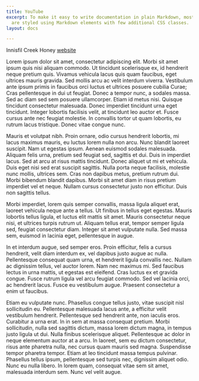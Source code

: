 ```yaml
---
title: YouTube
excerpt: To make it easy to write documentation in plain Markdown, most UI components
  are styled using Markdown elements with few additional CSS classes.
layout: docs

---
```

Innisfil Creek Honey [website](www.google.com)

Lorem ipsum dolor sit amet, consectetur adipiscing elit. Morbi sit amet ipsum quis nisi aliquam commodo. Ut tincidunt scelerisque ex, id hendrerit neque pretium quis. Vivamus vehicula lacus quis quam faucibus, eget ultrices mauris gravida. Sed mollis arcu ac velit interdum viverra. Vestibulum ante ipsum primis in faucibus orci luctus et ultrices posuere cubilia Curae; Cras pellentesque in dui ut feugiat. Donec a tempor nunc, a sodales massa. Sed ac diam sed sem posuere ullamcorper. Etiam id metus nisi. Quisque tincidunt consectetur malesuada. Donec imperdiet tincidunt urna eget tincidunt. Integer lobortis facilisis velit, at tincidunt leo auctor et. Fusce cursus ante nec feugiat molestie. In convallis tortor ut quam lobortis, eu rutrum lacus tristique. Donec vitae congue nunc.

Mauris et volutpat nibh. Proin ornare, odio cursus hendrerit lobortis, mi lacus maximus mauris, eu luctus lorem nulla non arcu. Nunc blandit laoreet suscipit. Nam ut egestas ipsum. Aenean euismod sodales malesuada. Aliquam felis urna, pretium sed feugiat sed, sagittis et dui. Duis in imperdiet lacus. Sed at arcu at risus mattis tincidunt. Donec aliquet ut mi et vehicula. Duis eget nisi sed erat suscipit sagittis. Nulla porta neque facilisis, molestie nunc mollis, ultrices sem. Cras non dapibus metus, pretium rutrum dui. Morbi bibendum blandit dapibus. Morbi sit amet diam in risus pretium imperdiet vel et neque. Nullam cursus consectetur justo non efficitur. Duis non sagittis tellus.

Morbi imperdiet, lorem quis semper convallis, massa ligula aliquet erat, laoreet vehicula neque ante a tellus. Ut finibus in tellus eget egestas. Mauris lobortis tellus ligula, et luctus elit mattis sit amet. Mauris consectetur neque nisi, et ultrices turpis rutrum ut. Aliquam tellus erat, tempor semper ligula sed, feugiat consectetur diam. Integer sit amet vulputate nulla. Sed massa sem, euismod in lacinia eget, pellentesque in augue.

In et interdum augue, sed semper eros. Proin efficitur, felis a cursus hendrerit, velit diam interdum ex, vel dapibus justo augue ac nulla. Pellentesque consequat quam urna, et hendrerit ligula convallis nec. Nullam ac dignissim tellus, vel auctor lorem. Nam nec maximus mi. Sed faucibus lectus in urna mattis, ut egestas est eleifend. Cras luctus ex et gravida congue. Fusce rutrum ligula vel arcu feugiat commodo. Sed vel lacinia orci, ac hendrerit lacus. Fusce eu vestibulum augue. Praesent consectetur a enim ut faucibus.

Etiam eu vulputate nunc. Phasellus congue tellus justo, vitae suscipit nisl sollicitudin eu. Pellentesque malesuada lacus ante, a efficitur velit vestibulum hendrerit. Pellentesque sed hendrerit ante, non iaculis eros. Curabitur a urna erat. In in sem at massa consequat pretium. Morbi sollicitudin, nulla sed sagittis dictum, massa lorem dictum magna, in tempus justo ligula ut dui. Nulla finibus scelerisque aliquet. Pellentesque ac dolor in neque elementum auctor at a arcu. In laoreet, sem eu dictum consectetur, risus ante pharetra nulla, nec cursus quam mauris sed magna. Suspendisse tempor pharetra tempor. Etiam at leo tincidunt massa tempus pulvinar. Phasellus tellus ipsum, pellentesque sed turpis nec, dignissim aliquet odio. Nunc eu nulla libero. In lorem quam, consequat vitae sem sit amet, malesuada interdum sem. Nunc vel velit augue.